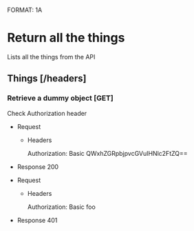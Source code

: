 FORMAT: 1A

# Return all the things
Lists all the things from the API

## Things [/headers]

### Retrieve a dummy object [GET]
Check Authorization header

+ Request

    + Headers

        Authorization: Basic QWxhZGRpbjpvcGVuIHNlc2FtZQ==

+ Response 200

+ Request

    + Headers

        Authorization: Basic foo

+ Response 401

